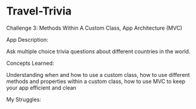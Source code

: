 # Travel-Trivia

Challenge 3: Methods Within A Custom Class, App Architecture (MVC)

App Description:

Ask multiple choice trivia questions about different countries in the world.

Concepts Learned:

Understanding when and how to use a custom class, how to use different methods and properties within a custom class, how to use MVC to keep your app efficient and clean


My Struggles:

